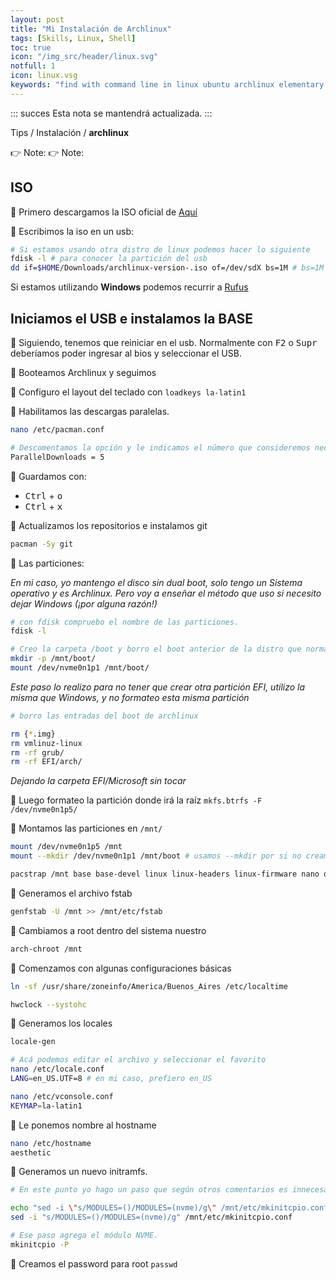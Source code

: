 ```yaml
---
layout: post
title: "Mi Instalación de Archlinux"
tags: [Skills, Linux, Shell]
toc: true
icon: "/img_src/header/linux.svg"
notfull: 1
icon: linux.vsg
keywords: "find with command line in linux ubuntu archlinux elementary os distro distribution files trash owner screen shot screenshot windows partition resize disk drive turn off minimize wm manager kill process .bin .run install shrink disk ipconfig thunar file shortcut hotkey keybind $PATH vim neovim nvim folder mount iso disk extract rsync ssh youtube-dl mp3"
---
```


::: succes
Esta nota se mantendrá actualizada.
:::

Tips / Instalación / **archlinux**

👉 Note:
👉 Note:

## ISO

<div class="p-list">

🔅 Primero descargamos la ISO oficial de [Aquí](https://archlinux.org/download)

🔅 Escribimos la iso en un usb:

~~~ bash
# Si estamos usando otra distro de linux podemos hacer lo siguiente
fdisk -l # para conocer la partición del usb
dd if=$HOME/Downloads/archlinux-version-.iso of=/dev/sdX bs=1M # bs=1M es opcional
~~~

Si estamos utilizando __Windows__ podemos recurrir a [Rufus](https://rufus.ie)

## Iniciamos el USB e instalamos la BASE

🔅 Siguiendo, tenemos que reiniciar en el usb. Normalmente con <kbd>F2</kbd> o <kbd>Supr</kbd> deberíamos poder ingresar al bios y seleccionar el USB.

🔅 Booteamos Archlinux y seguimos

🔅 Configuro el layout del teclado con `loadkeys la-latin1`

🔅 Habilitamos las descargas paralelas.

~~~ bash
nano /etc/pacman.conf

# Descomentamos la opción y le indicamos el número que consideremos necesario. En mi caso cinco, me parece perfecto.
ParallelDownloads = 5 
~~~

🔅 Guardamos con: 
 - <kbd>Ctrl</kbd> + <kbd>o</kbd>
 - <kbd>Ctrl</kbd> + <kbd>x</kbd>

🔅 Actualizamos los repositorios e instalamos git

~~~ bash
pacman -Sy git
~~~

🔅 Las particiones:

_En mi caso, yo mantengo el disco sin dual boot, solo tengo un Sistema operativo y es Archlinux. Pero voy a enseñar el método que uso si necesito dejar Windows (¡por alguna razón!)_ 

~~~ bash
# con fdisk compruebo el nombre de las particiones.
fdisk -l

# Creo la carpeta /boot y borro el boot anterior de la distro que normalmente tengo.
mkdir -p /mnt/boot/
mount /dev/nvme0n1p1 /mnt/boot/ 
~~~

_Este paso lo realizo para no tener que crear otra partición EFI, utilizo la misma que Windows, y no formateo esta misma partición_

``` bash
# borro las entradas del boot de archlinux

rm {*.img}
rm vmlinuz-linux
rm -rf grub/
rm -rf EFI/arch/

```

_Dejando la carpeta EFI/Microsoft sin tocar_

🔅 Luego formateo la partición donde irá la raíz `mkfs.btrfs -F /dev/nvme0n1p5/`

🔅 Montamos las particiones en `/mnt/`

~~~ bash
mount /dev/nvme0n1p5 /mnt
mount --mkdir /dev/nvme0n1p1 /mnt/boot # usamos --mkdir por si no creamos la carpeta
~~~

~~~ bash
pacstrap /mnt base base-devel linux linux-headers linux-firmware nano dhcpcd which btrfs-progs efitools git wget curl dosfstools
~~~

🔅 Generamos el archivo fstab

~~~ bash
genfstab -U /mnt >> /mnt/etc/fstab
~~~

🔅 Cambiamos a root dentro del sistema nuestro

~~~ bash
arch-chroot /mnt 
~~~

🔅 Comenzamos con algunas configuraciones básicas

~~~ bash
ln -sf /usr/share/zoneinfo/America/Buenos_Aires /etc/localtime

hwclock --systohc
~~~

🔅 Generamos los locales

~~~ bash
locale-gen

# Acá podemos editar el archivo y seleccionar el favorito
nano /etc/locale.conf
LANG=en_US.UTF=8 # en mi caso, prefiero en_US

nano /etc/vconsole.conf
KEYMAP=la-latin1
~~~

🔅 Le ponemos nombre al hostname

~~~ bash
nano /etc/hostname
aesthetic
~~~

🔅 Generamos un nuevo initramfs.

~~~ bash
# En este punto yo hago un paso que según otros comentarios es innecesario, pero a mi me alegra y deja conforme hacerlo:

echo "sed -i \"s/MODULES=()/MODULES=(nvme)/g\" /mnt/etc/mkinitcpio.conf"
sed -i "s/MODULES=()/MODULES=(nvme)/g" /mnt/etc/mkinitcpio.conf

# Ese paso agrega el módulo NVME.
mkinitcpio -P 
~~~

🔅 Creamos el password para root `passwd`

</div>
